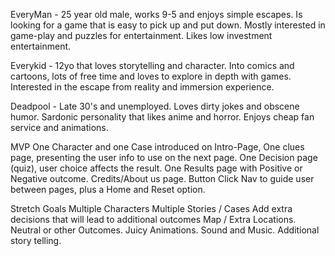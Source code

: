 EveryMan - 25 year old male, works 9-5 and enjoys simple escapes. Is looking for a game that is easy to pick up and put down. Mostly interested in game-play and puzzles for entertainment. Likes low investment entertainment.

Everykid - 12yo that loves storytelling and character. Into comics and cartoons, lots of free time and loves to explore in depth with games. Interested in the escape from reality and immersion experience. 

Deadpool - Late 30's and unemployed. Loves dirty jokes and obscene humor. Sardonic personality that likes anime and horror. Enjoys cheap fan service and animations.

MVP
One Character and one Case introduced on Intro-Page,
One clues page, presenting the user info to use on the next page.
One Decision page (quiz), user choice affects the result. 
One Results page with Positive or Negative outcome.
Credits/About us page.
Button Click Nav to guide user between pages, plus a Home and Reset option.

Stretch Goals
Multiple Characters
Multiple Stories / Cases
Add extra decisions that will lead to additional outcomes
Map / Extra Locations.
Neutral or other Outcomes.
Juicy Animations.
Sound and Music.
Additional story telling.
